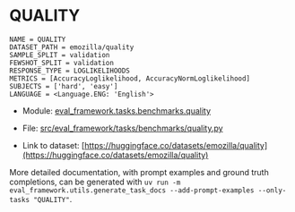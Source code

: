 # QUALITY

````
NAME = QUALITY
DATASET_PATH = emozilla/quality
SAMPLE_SPLIT = validation
FEWSHOT_SPLIT = validation
RESPONSE_TYPE = LOGLIKELIHOODS
METRICS = [AccuracyLoglikelihood, AccuracyNormLoglikelihood]
SUBJECTS = ['hard', 'easy']
LANGUAGE = <Language.ENG: 'English'>
````

- Module: [eval_framework.tasks.benchmarks.quality](eval_framework.tasks.benchmarks.quality)

- File: [src/eval_framework/tasks/benchmarks/quality.py](../../src/eval_framework/tasks/benchmarks/quality.py)

- Link to dataset: [https://huggingface.co/datasets/emozilla/quality](https://huggingface.co/datasets/emozilla/quality)

More detailed documentation, with prompt examples and ground truth completions, can be generated with `uv run -m eval_framework.utils.generate_task_docs --add-prompt-examples --only-tasks "QUALITY"`.
